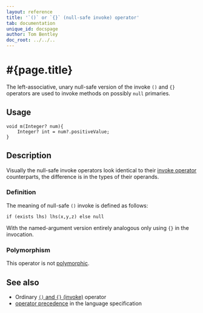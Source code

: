 ```yaml
---
layout: reference
title: '`()` or `{}` (null-safe invoke) operator'
tab: documentation
unique_id: docspage
author: Tom Bentley
doc_root: ../../..
---
```


# #{page.title}

The left-associative, unary null-safe version of the invoke 
`()` and `{}` operators are used to invoke methods on possibly `null`
primaries.

## Usage 

<!-- try: -->
    void m(Integer? num){
        Integer? int = num?.positiveValue;
    }

## Description

Visually the null-safe invoke operators look identical to their
[invoke operator](../invoke) counterparts, the difference is in the
types of their operands.

### Definition

The meaning of null-safe `()` invoke is defined as follows:

<!-- check:none -->
<!-- try: -->
    if (exists lhs) lhs(x,y,z) else null

With the named-argument version entirely analogous only using `{}` in the 
invocation.

### Polymorphism

This operator is not [polymorphic](#{page.doc_root}/reference/operator/operator-polymorphism). 


## See also

* Ordinary [`()` and `{}` (invoke)](../invoke) operator
* [operator precedence](#{site.urls.spec_current}#operatorprecedence) in the 
  language specification
